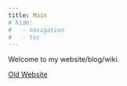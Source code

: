 ```yaml
---
title: Main
# hide:
#   - navigation
#   - toc
---
```


Welcome to my website/blog/wiki.

[Old Website](./bb)

<!-- 
```py title="foo.py" linenums="1" hl_lines="2"
def foo():
    return 123
```

```mermaid
graph LR
  A --- B
```

Math: $\omega^2$ -->